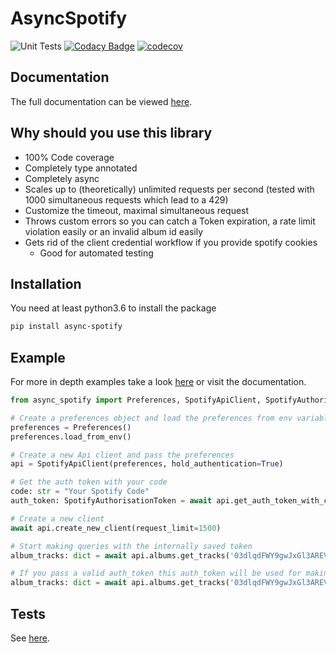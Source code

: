 # AsyncSpotify

![Unit Tests](https://github.com/HuiiBuh/AsyncSpotify/workflows/Unit%20Tests/badge.svg)
[![Codacy Badge](https://api.codacy.com/project/badge/Grade/65dd7dbb2b4b4efcb3fc365f2d3f1684)](https://app.codacy.com/manual/nhaderer1/AsyncSpotify?utm_source=github.com&utm_medium=referral&utm_content=HuiiBuh/AsyncSpotify&utm_campaign=Badge_Grade_Dashboard)
[![codecov](https://codecov.io/gh/HuiiBuh/AsyncSpotify/branch/master/graph/badge.svg?token=0oC3x1chKb)](https://codecov.io/gh/HuiiBuh/AsyncSpotify)

## Documentation

The full documentation can be viewed [here](https://huiibuh.github.io/AsyncSpotify/).

## Why should you use this library

+ 100% Code coverage
+ Completely type annotated
+ Completely async
+ Scales up to (theoretically) unlimited requests per second (tested with 1000 simultaneous requests which lead to a 429)
+ Customize the timeout, maximal simultaneous request
+ Throws custom errors so you can catch a Token expiration, a rate limit violation easily or an invalid album id easily
+ Gets rid of the client credential workflow if you provide spotify cookies
  + Good for automated testing

## Installation

You need at least python3.6 to install the package

```bash
pip install async-spotify
```

## Example

For more in depth examples take a look [here](EXAMPLES.md) or visit the documentation.

```python
from async_spotify import Preferences, SpotifyApiClient, SpotifyAuthorisationToken

# Create a preferences object and load the preferences from env variables
preferences = Preferences()
preferences.load_from_env()

# Create a new Api client and pass the preferences
api = SpotifyApiClient(preferences, hold_authentication=True)

# Get the auth token with your code
code: str = "Your Spotify Code"
auth_token: SpotifyAuthorisationToken = await api.get_auth_token_with_code(code)

# Create a new client
await api.create_new_client(request_limit=1500)

# Start making queries with the internally saved token
album_tracks: dict = await api.albums.get_tracks('03dlqdFWY9gwJxGl3AREVy')

# If you pass a valid auth_token this auth_token will be used for making the requests
album_tracks: dict = await api.albums.get_tracks('03dlqdFWY9gwJxGl3AREVy', auth_token)
```

## Tests

See [here](STUFF.md).
